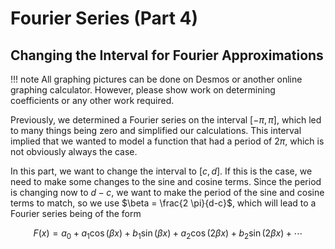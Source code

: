 # Fourier Series (Part 4)

## Changing the Interval for Fourier Approximations

!!! note
    All graphing pictures can be done on Desmos or another online graphing calculator. However, please show work on determining coefficients or any other work required.

Previously, we determined a Fourier series on the interval $[-\pi, \pi]$, which led to many things being zero and simplified our calculations. This interval implied that we wanted to model a function that had a period of $2 \pi$, which is not obviously always the case.

In this part, we want to change the interval to $[c, d]$. If this is the case, we need to make some changes to the sine and cosine terms. Since the period is changing now to $d-c$, we want to make the period of the sine and cosine terms to match, so we use $\beta = \frac{2 \pi}{d-c}$, which will lead to a Fourier series being of the form

$$ F(x) = a_0 + a_1 \cos(\beta x) + b_1 \sin(\beta x) + a_2 \cos(2 \beta x) + b_2 \sin(2 \beta x) + \cdots$$